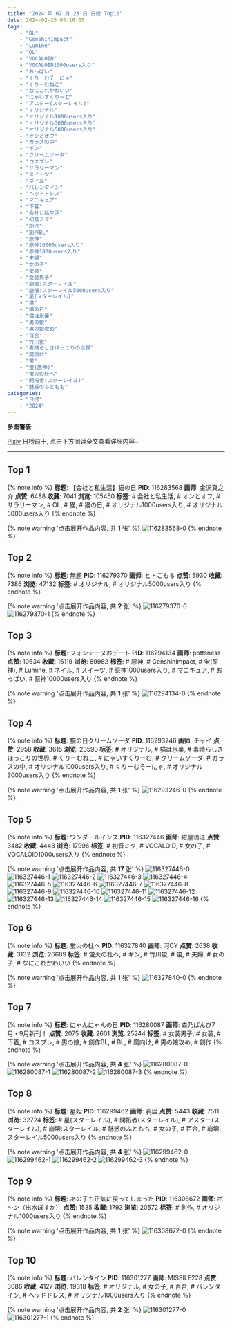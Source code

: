 ```yaml
---
title: "2024 年 02 月 23 日 日榜 Top10"
date: 2024-02-25 05:16:05
tags:
    - "BL"
    - "GenshinImpact"
    - "Lumine"
    - "OL"
    - "VOCALOID"
    - "VOCALOID1000users入り"
    - "おっぱい"
    - "くりーむそーにゃ"
    - "くりーむねこ"
    - "なにこれかわいい"
    - "にゃいすくりーむ"
    - "アスター(スターレイル)"
    - "オリジナル"
    - "オリジナル1000users入り"
    - "オリジナル3000users入り"
    - "オリジナル5000users入り"
    - "オンとオフ"
    - "ガラスの中"
    - "ギン"
    - "クリームソーダ"
    - "コスプレ"
    - "サラリーマン"
    - "スイーツ"
    - "ネイル"
    - "バレンタイン"
    - "ヘッドドレス"
    - "マニキュア"
    - "下着"
    - "会社と私生活"
    - "初音ミク"
    - "創作"
    - "創作BL"
    - "原神"
    - "原神10000users入り"
    - "原神1000users入り"
    - "夫婦"
    - "女の子"
    - "女装"
    - "女装男子"
    - "崩壊:スターレイル"
    - "崩壊:スターレイル5000users入り"
    - "星(スターレイル)"
    - "猫"
    - "猫の日"
    - "猫は氷菓"
    - "男の娘"
    - "男の娘攻め"
    - "百合"
    - "竹川蛍"
    - "素晴らしきほっこりの世界"
    - "腐向け"
    - "蛍"
    - "蛍(原神)"
    - "蛍火の杜へ"
    - "開拓者(スターレイル)"
    - "魅惑のふともも"
categories:
    - "日榜"
    - "2024"
---
```


<i class="fa fa-triangle-exclamation"></i>**多图警告**<i class="fa fa-triangle-exclamation"></i>

[Pixiv](https://www.pixiv.net/) 日榜前十, 点击下方阅读全文查看详细内容~

<!-- more -->

---

## Top 1

{% note info %}
**标题**: 【会社と私生活】猫の日
**PID**: 116283568 **画师**: 金沢真之介
**点赞**: 6488 **收藏**: 7041 **浏览**: 105450
**标签**: # 会社と私生活, # オンとオフ, # サラリーマン, # OL, # 猫, # 猫の日, # オリジナル1000users入り, # オリジナル5000users入り
{% endnote %}

{% note warning '点击展开作品内容, 共 **1** 张' %}
![116283568-0](https://i.pixiv.re/img-original/img/2024/02/22/13/07/54/116283568_p0.jpg)
{% endnote %}

## Top 2

{% note info %}
**标题**: 無題
**PID**: 116279370 **画师**: ヒトこもる
**点赞**: 5930 **收藏**: 7386 **浏览**: 47132
**标签**: # オリジナル, # オリジナル5000users入り
{% endnote %}

{% note warning '点击展开作品内容, 共 **2** 张' %}
![116279370-0](https://i.pixiv.re/img-original/img/2024/02/22/08/05/51/116279370_p0.png)
![116279370-1](https://i.pixiv.re/img-original/img/2024/02/22/08/05/51/116279370_p1.png)
{% endnote %}

## Top 3

{% note info %}
**标题**: フォンテーヌおデート
**PID**: 116294134 **画师**: pottsness
**点赞**: 10634 **收藏**: 16119 **浏览**: 89982
**标签**: # 原神, # GenshinImpact, # 蛍(原神), # Lumine, # ネイル, # スイーツ, # 原神1000users入り, # マニキュア, # おっぱい, # 原神10000users入り
{% endnote %}

{% note warning '点击展开作品内容, 共 **1** 张' %}
![116294134-0](https://i.pixiv.re/img-original/img/2024/02/22/21/02/18/116294134_p0.jpg)
{% endnote %}

## Top 4

{% note info %}
**标题**: 猫の日クリームソーダ
**PID**: 116293246 **画师**: チャイ
**点赞**: 2958 **收藏**: 3615 **浏览**: 23593
**标签**: # オリジナル, # 猫は氷菓, # 素晴らしきほっこりの世界, # くりーむねこ, # にゃいすくりーむ, # クリームソーダ, # ガラスの中, # オリジナル1000users入り, # くりーむそーにゃ, # オリジナル3000users入り
{% endnote %}

{% note warning '点击展开作品内容, 共 **1** 张' %}
![116293246-0](https://i.pixiv.re/img-original/img/2024/02/22/20/30/01/116293246_p0.png)
{% endnote %}

## Top 5

{% note info %}
**标题**: ワンダールインズ
**PID**: 116327446 **画师**: 紺屋鴉江
**点赞**: 3482 **收藏**: 4443 **浏览**: 17996
**标签**: # 初音ミク, # VOCALOID, # 女の子, # VOCALOID1000users入り
{% endnote %}

{% note warning '点击展开作品内容, 共 **17** 张' %}
![116327446-0](https://i.pixiv.re/img-original/img/2024/02/23/21/32/03/116327446_p0.jpg)
![116327446-1](https://i.pixiv.re/img-original/img/2024/02/23/21/32/03/116327446_p1.jpg)
![116327446-2](https://i.pixiv.re/img-original/img/2024/02/23/21/32/03/116327446_p2.jpg)
![116327446-3](https://i.pixiv.re/img-original/img/2024/02/23/21/32/03/116327446_p3.jpg)
![116327446-4](https://i.pixiv.re/img-original/img/2024/02/23/21/32/03/116327446_p4.jpg)
![116327446-5](https://i.pixiv.re/img-original/img/2024/02/23/21/32/03/116327446_p5.jpg)
![116327446-6](https://i.pixiv.re/img-original/img/2024/02/23/21/32/03/116327446_p6.jpg)
![116327446-7](https://i.pixiv.re/img-original/img/2024/02/23/21/32/03/116327446_p7.jpg)
![116327446-8](https://i.pixiv.re/img-original/img/2024/02/23/21/32/03/116327446_p8.jpg)
![116327446-9](https://i.pixiv.re/img-original/img/2024/02/23/21/32/03/116327446_p9.jpg)
![116327446-10](https://i.pixiv.re/img-original/img/2024/02/23/21/32/03/116327446_p10.jpg)
![116327446-11](https://i.pixiv.re/img-original/img/2024/02/23/21/32/03/116327446_p11.jpg)
![116327446-12](https://i.pixiv.re/img-original/img/2024/02/23/21/32/03/116327446_p12.jpg)
![116327446-13](https://i.pixiv.re/img-original/img/2024/02/23/21/32/03/116327446_p13.jpg)
![116327446-14](https://i.pixiv.re/img-original/img/2024/02/23/21/32/03/116327446_p14.jpg)
![116327446-15](https://i.pixiv.re/img-original/img/2024/02/23/21/32/03/116327446_p15.jpg)
![116327446-16](https://i.pixiv.re/img-original/img/2024/02/23/21/32/03/116327446_p16.jpg)
{% endnote %}

## Top 6

{% note info %}
**标题**: 蛍火の杜へ
**PID**: 116327840 **画师**: 河CY
**点赞**: 2638 **收藏**: 3132 **浏览**: 26689
**标签**: # 蛍火の杜へ, # ギン, # 竹川蛍, # 蛍, # 夫婦, # 女の子, # なにこれかわいい
{% endnote %}

{% note warning '点击展开作品内容, 共 **1** 张' %}
![116327840-0](https://i.pixiv.re/img-original/img/2024/02/23/21/44/11/116327840_p0.jpg)
{% endnote %}

## Top 7

{% note info %}
**标题**: にゃんにゃんの日
**PID**: 116280087 **画师**: 森乃ばんび7月・9月新刊！
**点赞**: 2075 **收藏**: 2601 **浏览**: 25244
**标签**: # 女装男子, # 女装, # 下着, # コスプレ, # 男の娘, # 創作BL, # BL, # 腐向け, # 男の娘攻め, # 創作
{% endnote %}

{% note warning '点击展开作品内容, 共 **4** 张' %}
![116280087-0](https://i.pixiv.re/img-original/img/2024/02/22/09/08/46/116280087_p0.jpg)
![116280087-1](https://i.pixiv.re/img-original/img/2024/02/22/09/08/46/116280087_p1.jpg)
![116280087-2](https://i.pixiv.re/img-original/img/2024/02/22/09/08/46/116280087_p2.jpg)
![116280087-3](https://i.pixiv.re/img-original/img/2024/02/22/09/08/46/116280087_p3.jpg)
{% endnote %}

## Top 8

{% note info %}
**标题**: 星妲
**PID**: 116299462 **画师**: 鸦居
**点赞**: 5443 **收藏**: 7511 **浏览**: 32724
**标签**: # 星(スターレイル), # 開拓者(スターレイル), # アスター(スターレイル), # 崩壊:スターレイル, # 魅惑のふともも, # 女の子, # 百合, # 崩壊:スターレイル5000users入り
{% endnote %}

{% note warning '点击展开作品内容, 共 **4** 张' %}
![116299462-0](https://i.pixiv.re/img-original/img/2024/02/22/23/18/16/116299462_p0.jpg)
![116299462-1](https://i.pixiv.re/img-original/img/2024/02/22/23/18/16/116299462_p1.jpg)
![116299462-2](https://i.pixiv.re/img-original/img/2024/02/22/23/18/16/116299462_p2.jpg)
![116299462-3](https://i.pixiv.re/img-original/img/2024/02/22/23/18/16/116299462_p3.jpg)
{% endnote %}

## Top 9

{% note info %}
**标题**: あの子も正気に戻ってしまった
**PID**: 116308672 **画师**: ポ～ン（出水ぽすか）
**点赞**: 1535 **收藏**: 1793 **浏览**: 20572
**标签**: # 創作, # オリジナル1000users入り
{% endnote %}

{% note warning '点击展开作品内容, 共 **1** 张' %}
![116308672-0](https://i.pixiv.re/img-original/img/2024/02/23/07/30/00/116308672_p0.jpg)
{% endnote %}

## Top 10

{% note info %}
**标题**: バレンタイン
**PID**: 116301277 **画师**: MISSILE228
**点赞**: 3086 **收藏**: 4127 **浏览**: 19318
**标签**: # オリジナル, # 女の子, # 百合, # バレンタイン, # ヘッドドレス, # オリジナル1000users入り
{% endnote %}

{% note warning '点击展开作品内容, 共 **2** 张' %}
![116301277-0](https://i.pixiv.re/img-original/img/2024/02/23/00/00/45/116301277_p0.jpg)
![116301277-1](https://i.pixiv.re/img-original/img/2024/02/23/00/00/45/116301277_p1.jpg)
{% endnote %}
